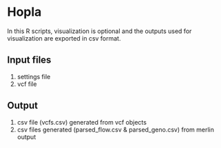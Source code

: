 # Hopla

In this R scripts, visualization is optional and the outputs used for visualization are exported in csv format.

## Input files

1. settings file
2. vcf file

## Output

1. csv file (vcfs.csv) generated from vcf objects
2. csv files generated (parsed_flow.csv & parsed_geno.csv) from merlin output

